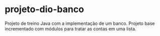 # projeto-dio-banco
Projeto de treino Java com a implementação de um banco. Projeto base incrementado com módulos para tratar as contas em uma lista.
